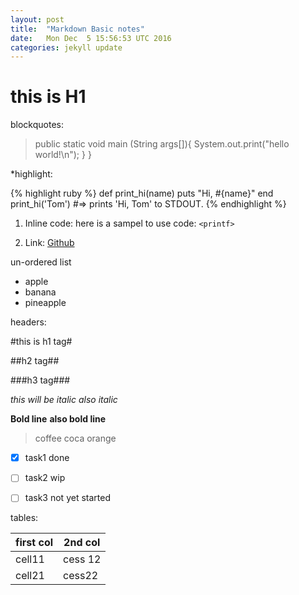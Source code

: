 ```yaml
---
layout: post
title:  "Markdown Basic notes"
date:   Mon Dec  5 15:56:53 UTC 2016
categories: jekyll update
---
```



this is H1
=======

blockquotes:

>public static void main (String args[]){
>System.out.print("hello world!\n");
>}
>}

*highlight:

{% highlight ruby %}
def print_hi(name)
  puts "Hi, #{name}"
end
print_hi('Tom')
#=> prints 'Hi, Tom' to STDOUT.
{% endhighlight %}

1. Inline code:
here is a sampel to use code: `<printf>`

2. Link:
[Github](https://github.com)



un-ordered list
* apple
* banana
* pineapple

headers:


#this is h1 tag#


##h2 tag##

###h3 tag###

*this will be italic*
_also italic_

**Bold line**
__also bold line__

>coffee
>coca
>orange

- [x] task1 done
- [ ] task2 wip
- [ ] task3 not yet started



tables:

first col  | 2nd col
-----------|---------
cell11	   |cess 12
cell21|cess22
